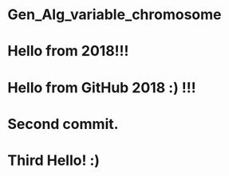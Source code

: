 # Gen_Alg_variable_chromosome
# Hello from 2018!!!
# Hello from GitHub 2018 :) !!!
# Second commit.
# Third Hello! :)
